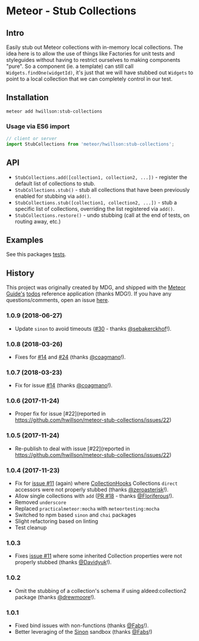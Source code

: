# Meteor - Stub Collections

## Intro

Easily stub out Meteor collections with in-memory local collections. The idea here is to allow the use of things like Factories for unit tests and styleguides without having to restrict ourselves to making components "pure". So a component (ie. a template) can still call `Widgets.findOne(widgetId)`, it's just that we will have stubbed out `Widgets` to point to a local collection that we can completely control in our test.

## Installation

```
meteor add hwillson:stub-collections
```

### Usage via ES6 import

```js
// client or server
import StubCollections from 'meteor/hwillson:stub-collections';
```

## API

- `StubCollections.add([collection1, collection2, ...])` - register the default list of collections to stub.
- `StubCollections.stub()` - stub all collections that have been previously enabled for stubbing via `add()`.
- `StubCollections.stub([collection1, collection2, ...])` - stub a specific list of collections, overriding the list registered via `add()`.
- `StubCollections.restore()` - undo stubbing (call at the end of tests, on routing away, etc.)

## Examples

See this packages [tests](https://github.com/hwillson/meteor-stub-collections/blob/3a0ac26121d8e864cd5b78959b0edb7b9532c761/stub_collections.tests.js).

## History

This project was originally created by MDG, and shipped with the [Meteor Guide's](http://guide.meteor.com) [todos](https://github.com/meteor/todos) reference application (thanks MDG!). If you have any questions/comments, open an issue [here](https://github.com/hwillson/meteor-stub-collections/issues).

### 1.0.9 (2018-06-27)

- Update `sinon` to avoid timeouts
  ([#30](https://github.com/hwillson/meteor-stub-collections/pull/30) - thanks [@sebakerckhof](https://github.com/sebakerckhof)!).

### 1.0.8 (2018-03-26)

- Fixes for [#14](https://github.com/hwillson/meteor-stub-collections/issues/14) and [#24](https://github.com/hwillson/meteor-stub-collections/issues/24) (thanks [@coagmano](https://github.com/coagmano)!).

### 1.0.7 (2018-03-23)

- Fix for issue [#14](https://github.com/hwillson/meteor-stub-collections/issues/14) (thanks [@coagmano](https://github.com/coagmano)!).

### 1.0.6 (2017-11-24)

- Proper fix for issue [#22](reported in https://github.com/hwillson/meteor-stub-collections/issues/22)

### 1.0.5 (2017-11-24)

- Re-publish to deal with issue [#22](reported in https://github.com/hwillson/meteor-stub-collections/issues/22)

### 1.0.4 (2017-11-23)

- Fix for [issue #11](https://github.com/hwillson/meteor-stub-collections/issues/11) (again) where [CollectionHooks](https://github.com/matb33/meteor-collection-hooks/) Collections `direct` accessors were not properly stubbed (thanks [@zeroasterisk](https://github.com/zeroasterisk)!).
- Allow single collections with `add` ([PR #18](https://github.com/hwillson/meteor-stub-collections/pull/18) - thanks [@Floriferous](https://github.com/Floriferous)!).
- Removed `underscore`
- Replaced `practicalmeteor:mocha` with `meteortesting:mocha`
- Switched to npm based `sinon` and `chai` packages
- Slight refactoring based on linting
- Test cleanup

### 1.0.3

- Fixes [issue #11](https://github.com/hwillson/meteor-stub-collections/issues/11) where some inherited Collection properties were not properly stubbed (thanks [@Davidyuk](https://github.com/Davidyuk)!).

### 1.0.2

- Omit the stubbing of a collection's schema if using aldeed:collection2 package (thanks [@drewmoore](https://github.com/drewmoore)!).

### 1.0.1

- Fixed bind issues with non-functions (thanks [@Fabs](https://github.com/Fabs)!).
- Better leveraging of the [Sinon](http://sinonjs.org) sandbox (thanks [@Fabs](https://github.com/Fabs)!)
